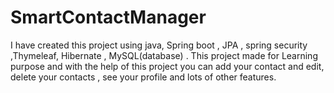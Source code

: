 # SmartContactManager
I have created this project using java, Spring boot , JPA , spring security ,Thymeleaf, Hibernate , MySQL(database) . This project made for Learning purpose and with the help of this project you can add your contact and edit, delete your contacts , see your profile and lots of other features.
